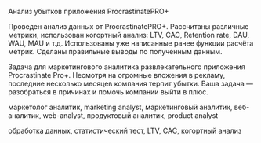 Анализ убытков приложения ProcrastinatePRO+

Проведен анализ данных от ProcrastinatePRO+.
Рассчитаны различные метрики, использован когортный анализ: LTV, CAC, Retention rate, DAU, WAU, MAU и т.д. Использованы уже написанные ранее функции расчёта метрик. Сделаны правильные выводы по полученным данным.

Задача для маркетингового аналитика развлекательного приложения Procrastinate Pro+. Несмотря на огромные вложения в рекламу, последние несколько месяцев компания терпит убытки. Ваша задача — разобраться в причинах и помочь компании выйти в плюс.

маркетолог аналитик, marketing analyst, маркетинговый аналитик, веб-аналитик, web-analyst, продуктовый аналитик, product analyst

обработка данных, статистический тест, LTV, CAC, когортный анализ
